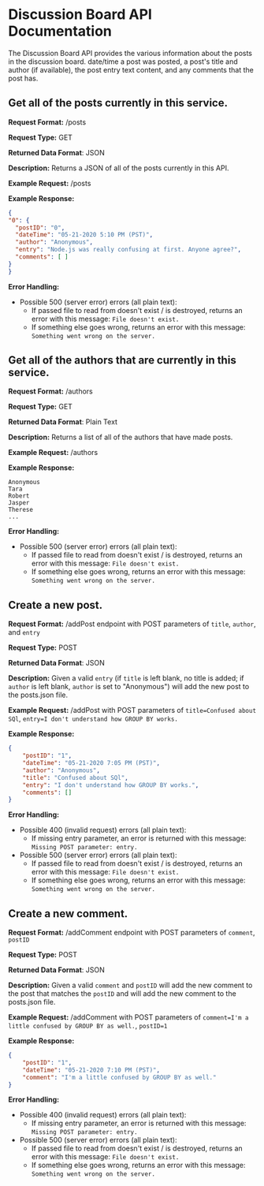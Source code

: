 # Discussion Board API Documentation
The Discussion Board API provides the various information about the posts in the discussion board.
date/time a post was posted, a post's title and author
(if available), the post entry text content, and any comments that the post has.

## Get all of the posts currently in this service.
**Request Format:** /posts

**Request Type:** GET

**Returned Data Format**: JSON

**Description:** Returns a JSON of all of the posts currently in this API.


**Example Request:** /posts

**Example Response:**
```json
{
"0": {
  "postID": "0",
  "dateTime": "05-21-2020 5:10 PM (PST)",
  "author": "Anonymous",
  "entry": "Node.js was really confusing at first. Anyone agree?",
  "comments": [ ]
}
}
```

**Error Handling:**
- Possible 500 (server error) errors (all plain text):
  - If passed file to read from doesn't exist / is destroyed, returns an error with this message:
    `File doesn't exist.`
  - If something else goes wrong, returns an error with this message: `Something went wrong on the server.`


## Get all of the authors that are currently in this service.
**Request Format:** /authors

**Request Type:** GET

**Returned Data Format**: Plain Text

**Description:** Returns a list of all of the authors that have made posts.


**Example Request:** /authors

**Example Response:**
```
Anonymous
Tara
Robert
Jasper
Therese
...
```

**Error Handling:**
- Possible 500 (server error) errors (all plain text):
  - If passed file to read from doesn't exist / is destroyed, returns an error with this message:
    `File doesn't exist.`
  - If something else goes wrong, returns an error with this message: `Something went wrong on the server.`

## Create a new post.
**Request Format:** /addPost endpoint with POST parameters of `title`, `author`, and `entry`

**Request Type:** POST

**Returned Data Format**: JSON

**Description:** Given a valid `entry` (if `title` is left blank, no title is added; if `author` is
left blank, `author` is set to "Anonymous") will add the new post to the posts.json file.

**Example Request:** /addPost with POST parameters of `title=Confused about SQl`,
`entry=I don't understand how GROUP BY works.`

**Example Response:**
```json
{
    "postID": "1",
    "dateTime": "05-21-2020 7:05 PM (PST)",
    "author": "Anonymous",
    "title": "Confused about SQl",
    "entry": "I don't understand how GROUP BY works.",
    "comments": []
}
```

**Error Handling:**
- Possible 400 (invalid request) errors (all plain text):
  - If missing entry parameter, an error is returned with this message:
    `Missing POST parameter: entry.`
- Possible 500 (server error) errors (all plain text):
  - If passed file to read from doesn't exist / is destroyed, returns an error with this message:
    `File doesn't exist.`
  - If something else goes wrong, returns an error with this message:
    `Something went wrong on the server.`

## Create a new comment.
**Request Format:** /addComment endpoint with POST parameters of `comment`, `postID`

**Request Type:** POST

**Returned Data Format**: JSON

**Description:** Given a valid `comment` and `postID` will add the new comment to the post that
matches the `postID` and will add the new comment to the posts.json file.

**Example Request:** /addComment with POST parameters of
`comment=I'm a little confused by GROUP BY as well.`, `postID=1`

**Example Response:**
```json
{
    "postID": "1",
    "dateTime": "05-21-2020 7:10 PM (PST)",
    "comment": "I'm a little confused by GROUP BY as well."
}
```

**Error Handling:**
- Possible 400 (invalid request) errors (all plain text):
  - If missing entry parameter, an error is returned with this message:
    `Missing POST parameter: entry.`
- Possible 500 (server error) errors (all plain text):
  - If passed file to read from doesn't exist / is destroyed, returns an error with this message:
    `File doesn't exist.`
  - If something else goes wrong, returns an error with this message:
    `Something went wrong on the server.`